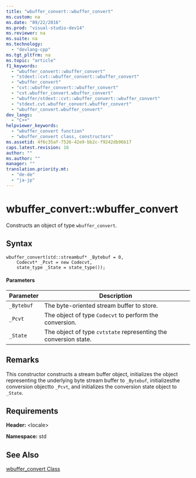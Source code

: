 ```yaml
---
title: "wbuffer_convert::wbuffer_convert"
ms.custom: na
ms.date: "09/22/2016"
ms.prod: "visual-studio-dev14"
ms.reviewer: na
ms.suite: na
ms.technology: 
  - "devlang-cpp"
ms.tgt_pltfrm: na
ms.topic: "article"
f1_keywords: 
  - "wbuffer_convert::wbuffer_convert"
  - "stdext::cvt::wbuffer_convert::wbuffer_convert"
  - "wbuffer_convert"
  - "cvt::wbuffer_convert::wbuffer_convert"
  - "cvt.wbuffer_convert.wbuffer_convert"
  - "wbuffer/stdext::cvt::wbuffer_convert::wbuffer_convert"
  - "stdext.cvt.wbuffer_convert.wbuffer_convert"
  - "wbuffer_convert.wbuffer_convert"
dev_langs: 
  - "C++"
helpviewer_keywords: 
  - "wbuffer_convert function"
  - "wbuffer_convert class, constructors"
ms.assetid: 4f6c35af-7526-42e9-bb2c-f9242db96b17
caps.latest.revision: 16
author: ""
ms.author: ""
manager: ""
translation.priority.mt: 
  - "de-de"
  - "ja-jp"
---
```

# wbuffer_convert::wbuffer_convert
Constructs an object of type `wbuffer_convert`.  
  
## Syntax  
  
```  
wbuffer_convert(std::streambuf* _Bytebuf = 0,  
    Codecvt* _Pcvt = new Codecvt,  
    state_type _State = state_type());  
```  
  
#### Parameters  
  
|Parameter|Description|  
|---------------|-----------------|  
|`_Bytebuf`|The byte-oriented stream buffer to store.|  
|`_Pcvt`|The object of type `Codecvt` to perform the conversion.|  
|`_State`|The object of type `cvtstate` representing the conversion state.|  
  
## Remarks  
 This constructor constructs a stream buffer object, initializes the object representing the underlying byte stream buffer to `_Bytebuf`, initializesthe conversion objectto `_Pcvt`, and initializes the conversion state object to `_State`.  
  
## Requirements  
 **Header:** <locale\>  
  
 **Namespace:** std  
  
## See Also  
 [wbuffer_convert Class](../vs140/wbuffer_convert-class.md)